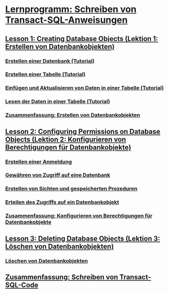 # [Lernprogramm: Schreiben von Transact-SQL-Anweisungen](tutorial-writing-transact-sql-statements.md)
## [Lesson 1: Creating Database Objects (Lektion 1: Erstellen von Datenbankobjekten)](lesson-1-creating-database-objects.md)
### [Erstellen einer Datenbank (Tutorial)](lesson-1-1-creating-a-database.md)
### [Erstellen einer Tabelle (Tutorial)](lesson-1-2-creating-a-table.md)
### [Einfügen und Aktualisieren von Daten in einer Tabelle (Tutorial)](lesson-1-3-inserting-and-updating-data-in-a-table.md)
### [Lesen der Daten in einer Tabelle (Tutorial)](lesson-1-4-reading-the-data-in-a-table.md)
### [Zusammenfassung: Erstellen von Datenbankobjekten](lesson-1-5-summary-creating-database-objects.md)
## [Lesson 2: Configuring Permissions on Database Objects (Lektion 2: Konfigurieren von Berechtigungen für Datenbankobjekte)](lesson-2-configuring-permissions-on-database-objects.md)
### [Erstellen einer Anmeldung](lesson-2-1-creating-a-login.md)
### [Gewähren von Zugriff auf eine Datenbank](lesson-2-2-granting-access-to-a-database.md)
### [Erstellen von Sichten und gespeicherten Prozeduren](lesson-2-3-creating-views-and-stored-procedures.md)
### [Erteilen des Zugriffs auf ein Datenbankobjekt](lesson-2-4-granting-access-to-a-database-object.md)
### [Zusammenfassung: Konfigurieren von Berechtigungen für Datenbankobjekte](lesson-2-5-summary-configuring-permissions-on-database-objects.md)
## [Lesson 3: Deleting Database Objects (Lektion 3: Löschen von Datenbankobjekten)](lesson-3-1-deleting-database-objects.md)
### [Löschen von Datenbankobjekten](lesson-3-deleting-database-objects.md)
## [Zusammenfassung: Schreiben von Transact-SQL-Code](../tutorials/summary-writing-transact-sql.md)

